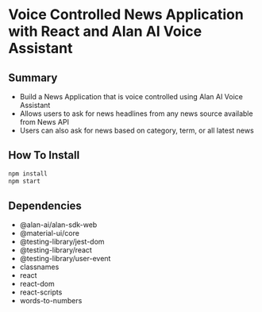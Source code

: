 # Voice Controlled News Application with React and Alan AI Voice Assistant

## Summary
* Build a News Application that is voice controlled using Alan AI Voice Assistant
* Allows users to ask for news headlines from any news source available from News API
* Users can also ask for news based on category, term, or all latest news

## How To Install
```sh
npm install
npm start
```

## Dependencies
 * @alan-ai/alan-sdk-web
 * @material-ui/core
 * @testing-library/jest-dom
 * @testing-library/react
 * @testing-library/user-event
 * classnames
 * react
 * react-dom
 * react-scripts
 * words-to-numbers
